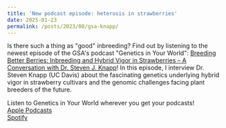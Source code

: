 ```yaml
---
title: 'New podcast episode: heterosis in strawberries'
date: 2025-01-23
permalink: /posts/2023/08/gsa-knapp/
---
```


Is there such a thing as "good" inbreeding? Find out by listening to the newest episode of the GSA's podcast "Genetics in Your World": <a href="https://podcasts.apple.com/us/podcast/genetics-in-your-world/id1593075325?i=1000685173805">Breeding Better Berries: Inbreeding and Hybrid Vigor in Strawberries – A Conversation with Dr. Steven J. Knapp</a>! In this episode, I interview Dr. Steven Knapp (UC Davis) about the fascinating genetics underlying hybrid vigor in strawberry cultivars and the genomic challenges facing plant breeders of the future.  
  
Listen to Genetics in Your World wherever you get your podcasts!  
<a href="https://podcasts.apple.com/us/podcast/genetics-in-your-world/id1593075325">Apple Podcasts</a>  
<a href="https://open.spotify.com/show/1hQDav6fMRIdLH8P0LHPyw">Spotify</a>